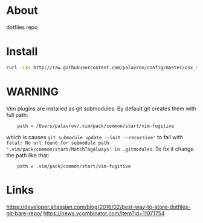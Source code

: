 # About
dotfiles repo

# Install
```bash
curl -Lks http://raw.githubusercontent.com/palavrov/config/master/osx_setup.sh | /bin/bash
```
# WARNING
Vim plugins are installed as git submodules. By default git creates them with full path:
```
	path = /Users/palavrov/.vim/pack/common/start/vim-fugitive
```
which is causes `git submodule update --init --recursive'` to fail with `fatal: No url found for submodule path '.vim/pack/common/start/MatchTagAlways' in .gitmodules`. To fix it change the path like that:
```
	path = .vim/pack/common/start/vim-fugitive
```

# Links
https://developer.atlassian.com/blog/2016/02/best-way-to-store-dotfiles-git-bare-repo/
https://news.ycombinator.com/item?id=11071754
